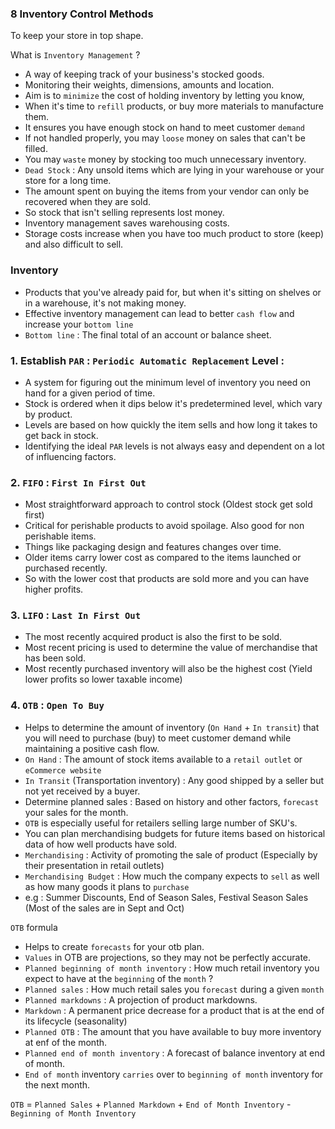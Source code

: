 ### 8 Inventory Control Methods

To keep your store in top shape.

What is `Inventory Management` ?
- A way of keeping track of your business's stocked goods.
- Monitoring their weights, dimensions, amounts and location.
- Aim is to `minimize` the cost of holding inventory by letting you know,
- When it's time to `refill` products, or buy more materials to manufacture them.
- It ensures you have enough stock on hand to meet customer `demand`
- If not handled properly, you may `loose` money on sales that can't be filled.
- You may `waste` money by stocking too much unnecessary inventory.
- `Dead Stock` : Any unsold items which are lying in your warehouse or your store for a long time.
- The amount spent on buying the items from your vendor can only be recovered when they are sold.
- So stock that isn't selling represents lost money.
- Inventory management saves warehousing costs.
- Storage costs increase when you have too much product to store (keep) and also difficult to sell.

### Inventory
- Products that you've already paid for, but when it's sitting on shelves or in a warehouse, it's not making money.
- Effective inventory management can lead to better `cash flow` and increase your `bottom line`
- `Bottom line` : The final total of an account or balance sheet.

### 1. Establish `PAR` : `Periodic Automatic Replacement` Level :
- A system for figuring out the minimum level of inventory you need on hand for a given period of time.
- Stock is ordered when it dips below it's predetermined level, which vary by product.
- Levels are based on how quickly the item sells and how long it takes to get back in stock.
- Identifying the ideal `PAR` levels is not always easy and dependent on a lot of influencing factors.

### 2. `FIFO` : `First In First Out`
- Most straightforward approach to control stock (Oldest stock get sold first)
- Critical for perishable products to avoid spoilage. Also good for non perishable items.
- Things like packaging design and features changes over time.
- Older items carry lower cost as compared to the items launched or purchased recently.
- So with the lower cost that products are sold more and you can have higher profits.

### 3. `LIFO` : `Last In First Out`
- The most recently acquired product is also the first to be sold.
- Most recent pricing is used to determine the value of merchandise that has been sold.
- Most recently purchased inventory will also be the highest cost (Yield lower profits so lower taxable income)

### 4. `OTB` : `Open To Buy`
- Helps to determine the amount of inventory (`On Hand` + `In transit`) that you will need to purchase (buy) to meet customer demand while maintaining a positive cash flow.
- `On Hand` : The amount of stock items available to a `retail outlet` or `eCommerce website`
- `In Transit` (Transportation inventory) : Any good shipped by a seller but not yet received by a buyer.
- Determine planned sales : Based on history and other factors, `forecast` your sales for the month.
- `OTB` is especially useful for retailers selling large number of SKU's.
- You can plan merchandising budgets for future items based on historical data of how well products have sold.
- `Merchandising` : Activity of promoting the sale of product (Especially by their presentation in retail outlets)
- `Merchandising Budget` : How much the company expects to `sell` as well as how many goods it plans to `purchase`
- e.g : Summer Discounts, End of Season Sales, Festival Season Sales (Most of the sales are in Sept and Oct)

`OTB` formula
- Helps to create `forecasts` for your otb plan.
- `Values` in OTB are projections, so they may not be perfectly accurate.
- `Planned beginning of month inventory` : How much retail inventory you expect to have at the `beginning` of the `month` ?
- `Planned sales` : How much retail sales you `forecast` during a given `month`
- `Planned markdowns` : A projection of product markdowns.
- `Markdown` : A permanent price decrease for a product that is at the end of its lifecycle (seasonality)
- `Planned OTB` : The amount that you have available to buy more inventory at enf of the month.
- `Planned end of month inventory` : A forecast of balance inventory at end of month.
- `End of month` inventory `carries` over to `beginning of month` inventory for the next month.

`OTB` = `Planned Sales` + `Planned Markdown` + `End of Month Inventory` - `Beginning of Month Inventory`
